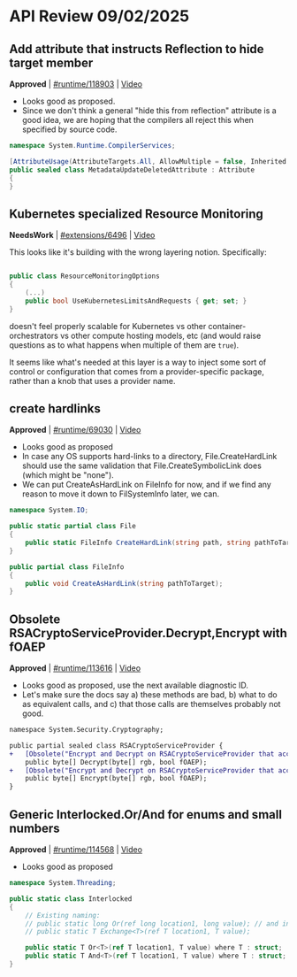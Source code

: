 # API Review 09/02/2025

## Add attribute that instructs Reflection to hide target member

**Approved** | [#runtime/118903](https://github.com/dotnet/runtime/issues/118903#issuecomment-3246164534) | [Video](https://www.youtube.com/watch?v=4DeB1qSvdfA&t=0h0m0s)


* Looks good as proposed.
* Since we don't think a general "hide this from reflection" attribute is a good idea, we are hoping that the compilers all reject this when specified by source code.

```c#
namespace System.Runtime.CompilerServices;

[AttributeUsage(AttributeTargets.All, AllowMultiple = false, Inherited = false)]
public sealed class MetadataUpdateDeletedAttribute : Attribute
{
}
```
## Kubernetes specialized Resource Monitoring

**NeedsWork** | [#extensions/6496](https://github.com/dotnet/extensions/issues/6496#issuecomment-3246215213) | [Video](https://www.youtube.com/watch?v=4DeB1qSvdfA&t=0h10m10s)

This looks like it's building with the wrong layering notion.  Specifically:

```csharp

public class ResourceMonitoringOptions
{
    (...)
    public bool UseKubernetesLimitsAndRequests { get; set; }
}
```

doesn't feel properly scalable for Kubernetes vs other container-orchestrators vs other compute hosting models, etc (and would raise questions as to what happens when multiple of them are `true`).

It seems like what's needed at this layer is a way to inject some sort of control or configuration that comes from a provider-specific package, rather than a knob that uses a provider name.


## create hardlinks

**Approved** | [#runtime/69030](https://github.com/dotnet/runtime/issues/69030#issuecomment-3246252775) | [Video](https://www.youtube.com/watch?v=4DeB1qSvdfA&t=0h25m22s)

* Looks good as proposed
* In case any OS supports hard-links to a directory, File.CreateHardLink should use the same validation that File.CreateSymbolicLink does (which might be "none").
* We can put CreateAsHardLink on FileInfo for now, and if we find any reason to move it down to FilSystemInfo later, we can.

```csharp
namespace System.IO;

public static partial class File
{
    public static FileInfo CreateHardLink(string path, string pathToTarget);
}

public partial class FileInfo
{
    public void CreateAsHardLink(string pathToTarget);
}
```
## Obsolete RSACryptoServiceProvider.Decrypt,Encrypt with fOAEP

**Approved** | [#runtime/113616](https://github.com/dotnet/runtime/issues/113616#issuecomment-3246287033) | [Video](https://www.youtube.com/watch?v=4DeB1qSvdfA&t=0h39m47s)

* Looks good as proposed, use the next available diagnostic ID.
* Let's make sure the docs say a) these methods are bad, b) what to do as equivalent calls, and c) that those calls are themselves probably not good.

```diff
namespace System.Security.Cryptography;

public partial sealed class RSACryptoServiceProvider {
+   [Obsolete("Encrypt and Decrypt on RSACryptoServiceProvider that accept a boolean value for OAEP are obsolete. Use an overload that accepts RSAEncryptionPadding.", DiagnosticId = "SYSLIBXXXX", UrlFormat = Obsoletions.SharedUrlFormat)]
    public byte[] Decrypt(byte[] rgb, bool fOAEP);
+   [Obsolete("Encrypt and Decrypt on RSACryptoServiceProvider that accept a boolean value for OAEP are obsolete. Use an overload that accepts RSAEncryptionPadding.", DiagnosticId = "SYSLIBXXXX", UrlFormat = Obsoletions.SharedUrlFormat)]
    public byte[] Encrypt(byte[] rgb, bool fOAEP);
}
```
## Generic Interlocked.Or/And for enums and small numbers

**Approved** | [#runtime/114568](https://github.com/dotnet/runtime/issues/114568#issuecomment-3246303538) | [Video](https://www.youtube.com/watch?v=4DeB1qSvdfA&t=0h50m1s)

* Looks good as proposed

```csharp
namespace System.Threading;

public static class Interlocked
{
    // Existing naming:
    // public static long Or(ref long location1, long value); // and int, uint, ulong
    // public static T Exchange<T>(ref T location1, T value);

    public static T Or<T>(ref T location1, T value) where T : struct;
    public static T And<T>(ref T location1, T value) where T : struct;
}
```
